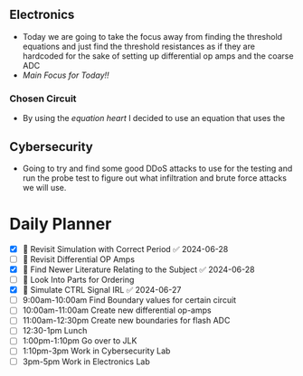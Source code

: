 
## Electronics
- Today we are going to take the focus away from finding the threshold equations and just find the threshold resistances as if they are hardcoded for the sake of setting up differential op amps and the coarse ADC
- *Main Focus for Today!!*

### Chosen Circuit
- By using the *equation heart* I decided to use an equation that uses the 

## Cybersecurity
- Going to try and find some good DDoS attacks to use for the testing and run the probe test to figure out what infiltration and brute force attacks we will use.

# Daily Planner
- [x] 📅 Revisit Simulation with Correct Period ✅ 2024-06-28
- [ ] 📅 Revisit Differential OP Amps
- [x] 📅 Find Newer Literature Relating to the Subject ✅ 2024-06-28
- [ ] 📅 Look Into Parts for Ordering 
- [x] 📅 Simulate CTRL Signal IRL ✅ 2024-06-27
- [ ] 9:00am-10:00am Find Boundary values for certain circuit
- [ ] 10:00am-11:00am Create new differential op-amps
- [ ] 11:00am-12:30pm Create new boundaries for flash ADC
- [ ] 12:30-1pm Lunch
- [ ] 1:00pm-1:10pm Go over to JLK
- [ ] 1:10pm-3pm Work in Cybersecurity Lab
- [ ] 3pm-5pm Work in Electronics Lab